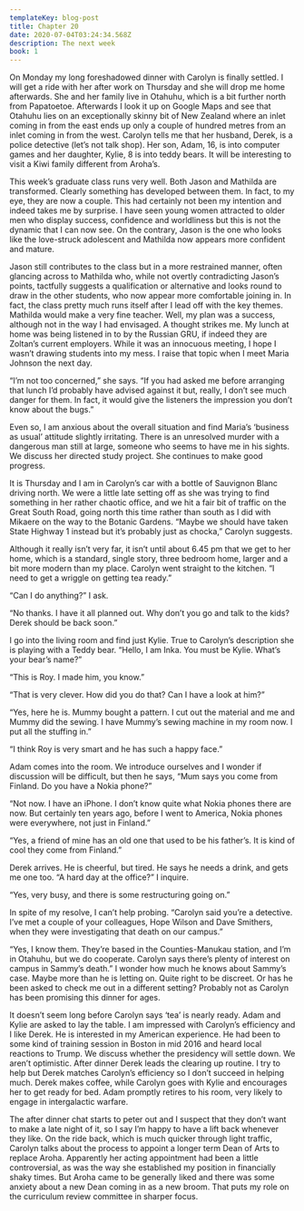 ```yaml
---
templateKey: blog-post
title: Chapter 20
date: 2020-07-04T03:24:34.568Z
description: The next week
book: 1
---
```

On Monday my long foreshadowed dinner with Carolyn is finally settled. I will get a ride with her after work on Thursday and she will drop me home afterwards. She and her family live in Otahuhu, which is a bit further north from Papatoetoe. Afterwards I look it up on Google Maps and see that Otahuhu lies on an exceptionally skinny bit of New Zealand where an inlet coming in from the east ends up only a couple of hundred metres from an inlet coming in from the west. Carolyn tells me that her husband, Derek, is a police detective (let’s not talk shop). Her son, Adam, 16, is into computer games and her daughter, Kylie, 8 is into teddy bears. It will be interesting to visit a Kiwi family different from Aroha’s.



This week’s graduate class runs very well. Both Jason and Mathilda are transformed. Clearly something has developed between them. In fact, to my eye, they are now a couple. This had certainly not been my intention and indeed takes me by surprise. I have seen young women attracted to older men who display success, confidence and worldliness but this is not the dynamic that I can now see. On the contrary, Jason is the one who looks like the love-struck adolescent and Mathilda now appears more confident and mature.



Jason still contributes to the class but in a more restrained manner, often glancing across to Mathilda who, while not overtly contradicting Jason’s points, tactfully suggests a qualification or alternative and looks round to draw in the other students, who now appear more comfortable joining in. In fact, the class pretty much runs itself after I lead off with the key themes. Mathilda would make a very fine teacher. Well, my plan was a success, although not in the way I had envisaged. A thought strikes me. My lunch at home was being listened in to by the Russian GRU, if indeed they are Zoltan’s current employers. While it was an innocuous meeting, I hope I wasn’t drawing students into my mess. I raise that topic when I meet Maria Johnson the next day.



“I’m not too concerned,” she says. “If you had asked me before arranging that lunch I’d probably have advised against it but, really, I don’t see much danger for them. In fact, it would give the listeners the impression you don’t know about the bugs.”



Even so, I am anxious about the overall situation and find Maria’s ‘business as usual’ attitude slightly irritating. There is an unresolved murder with a dangerous man still at large, someone who seems to have me in his sights. We discuss her directed study project. She continues to make good progress.



It is Thursday and I am in Carolyn’s car with a bottle of Sauvignon Blanc driving north. We were a little late setting off as she was trying to find something in her rather chaotic office, and we hit a fair bit of traffic on the Great South Road, going north this time rather than south as I did with Mikaere on the way to the Botanic Gardens. “Maybe we should have taken State Highway 1 instead but it’s probably just as chocka,” Carolyn suggests.



Although it really isn’t very far, it isn’t until about 6.45 pm that we get to her home, which is a standard, single story, three bedroom home, larger and a bit more modern than my place. Carolyn went straight to the kitchen. “I need to get a wriggle on getting tea ready.”



“Can I do anything?” I ask.



“No thanks. I have it all planned out. Why don’t you go and talk to the kids? Derek should be back soon.”



I go into the living room and find just Kylie. True to Carolyn’s description she is playing with a Teddy bear. “Hello, I am Inka. You must be Kylie. What’s your bear’s name?”



“This is Roy. I made him, you know.”



“That is very clever. How did you do that? Can I have a look at him?”



“Yes, here he is. Mummy bought a pattern. I cut out the material and me and Mummy did the sewing. I have Mummy’s sewing machine in my room now. I put all the stuffing in.”



“I think Roy is very smart and he has such a happy face.”



Adam comes into the room. We introduce ourselves and I wonder if discussion will be difficult, but then he says, “Mum says you come from Finland. Do you have a Nokia phone?”



“Not now. I have an iPhone. I don’t know quite what Nokia phones there are now. But certainly ten years ago, before I went to America, Nokia phones were everywhere, not just in Finland.”



“Yes, a friend of mine has an old one that used to be his father’s. It is kind of cool they come from Finland.”



Derek arrives. He is cheerful, but tired. He says he needs a drink, and gets me one too. “A hard day at the office?” I inquire.



“Yes, very busy, and there is some restructuring going on.”



In spite of my resolve, I can’t help probing. “Carolyn said you’re a detective. I’ve met a couple of your colleagues, Hope Wilson and Dave Smithers, when they were investigating that death on our campus.”



“Yes, I know them. They’re based in the Counties-Manukau station, and I’m in Otahuhu, but we do cooperate. Carolyn says there’s plenty of interest on campus in Sammy’s death.” I wonder how much he knows about Sammy’s case. Maybe more than he is letting on. Quite right to be discreet. Or has he been asked to check me out in a different setting? Probably not as Carolyn has been promising this dinner for ages.



It doesn’t seem long before Carolyn says ‘tea’ is nearly ready. Adam and Kylie are asked to lay the table. I am impressed with Carolyn’s efficiency and I like Derek. He is interested in my American experience. He had been to some kind of training session in Boston in mid 2016 and heard local reactions to Trump. We discuss whether the presidency will settle down. We aren’t optimistic. After dinner Derek leads the clearing up routine. I try to help but Derek matches Carolyn’s efficiency so I don’t succeed in helping much. Derek makes coffee, while Carolyn goes with Kylie and encourages her to get ready for bed. Adam promptly retires to his room, very likely to engage in intergalactic warfare.



The after dinner chat starts to peter out and I suspect that they don’t want to make a late night of it, so I say I’m happy to have a lift back whenever they like. On the ride back, which is much quicker through light traffic, Carolyn talks about the process to appoint a longer term Dean of Arts to replace Aroha. Apparently her acting appointment had been a little controversial, as was the way she established my position in financially shaky times. But Aroha came to be generally liked and there was some anxiety about a new Dean coming in as a new broom. That puts my role on the curriculum review committee in sharper focus.